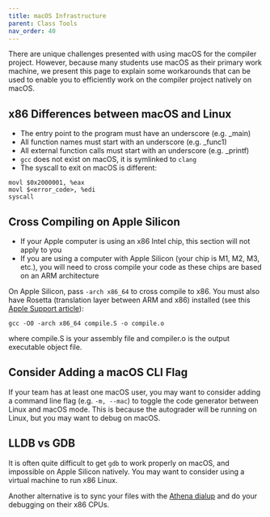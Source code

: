 ```yaml
---
title: macOS Infrastructure
parent: Class Tools
nav_order: 40
---
```

There are unique challenges presented with using macOS for the compiler project. However, because many students use macOS as their primary work machine, we present this page to explain some workarounds that can be used to enable you to efficiently work on the compiler project natively on macOS.
## x86 Differences between macOS and Linux
- The entry point to the program must have an underscore (e.g. _main)
- All function names must start with an underscore (e.g. _func1)
- All external function calls must start with an underscore (e.g. _printf)
- `gcc` does not exist on macOS, it is symlinked to `clang`
- The syscall to exit on macOS is different:

```
movl $0x2000001, %eax
movl $<error_code>, %edi
syscall
```
## Cross Compiling on Apple Silicon

- If your Apple computer is using an x86 Intel chip, this section will not apply to you
- If you are using a computer with Apple Silicon (your chip is M1, M2, M3, etc.), you will need to cross compile your code as these chips are based on an ARM architecture

On Apple Silicon, pass `-arch x86_64` to cross compile to x86. 
You must also have Rosetta (translation layer between ARM and x86) installed (see this [Apple Support article](https://support.apple.com/en-us/102527)):

```
gcc -O0 -arch x86_64 compile.S -o compile.o
```
where compile.S is your assembly file and compiler.o is the output executable object file.
## Consider Adding a macOS CLI Flag

If your team has at least one macOS user, you may want to consider adding a command line flag (e.g. `-m, --mac`) to toggle the code generator between Linux and macOS mode. This is because the autograder will be running on Linux, but you may want to debug on macOS.
## LLDB vs GDB
It is often quite difficult to get `gdb` to work properly on macOS, and impossible on Apple Silicon natively. You may want to consider using a virtual machine to run x86 Linux.

Another alternative is to sync your files with the [Athena dialup](https://web.mit.edu/dialup/www/ssh.html) and do your debugging on their x86 CPUs.
